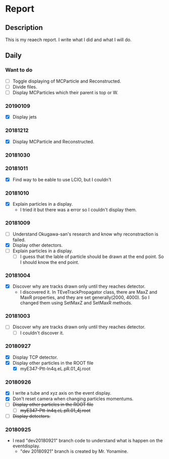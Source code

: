# Report

## Description

This is my reaech report. I write what I did and what I will do.

## Daily

### Want to do
- [ ] Toggle displaying of MCParticle and Reconstructed.
- [ ] Divide files.
- [ ] Display MCParticles which their parent is top or W.

### 20190109
- [x] Display jets

### 20181212
- [x] Display MCParticle and Reconstructed.

### 20181030

### 20181011
- [x] Find way to be eable to use LCIO, but I couldn't

### 20181010
- [x] Explain particles in a display.
    * I tried it but there was a error so I couldn't display them.

### 20181009
- [ ] Understand Okugawa-san's research and know why reconstraction is failed.
- [x] Display other detectors.
- [ ] Explain particles in a display.
    - [ ] I guess that the lable of particle should be drawn at the end point. So I should know the end point.

### 20181004
- [x] Discover why are tracks drawn only until they reaches detector.
    - I discovered it. In TEveTrackPropagator class, there are MaxZ and MaxR properties, and they are set generally(2000, 4000). So I changed them using SetMaxZ and SetMaxR methods.

### 20181003
- [ ] Discover why are tracks drawn only until they reaches detector.
    - [ ] I couldn't discover it.

### 20180927
- [x] Display TCP detector.
- [x] Display other particles in the ROOT file
    - [x] myE347-Ptt-ln4q.eL.pR.01_4j.root

### 20180926
- [x] I write a tube and xyz axis on the event display.
- [x] Don't reset camera when changing particles momentums.
- [ ] ~~Display other particles in the ROOT file~~
    - [ ] ~~myE347-Ptt-ln4q.eL.pR.01_4j.root~~
- [ ] ~~Display detectors.~~
### 20180925
* I read "dev20180921" branch code to understand what is happen on the eventdisplay.
    * "dev 20180921" branch is created by Mr. Yonamine.
